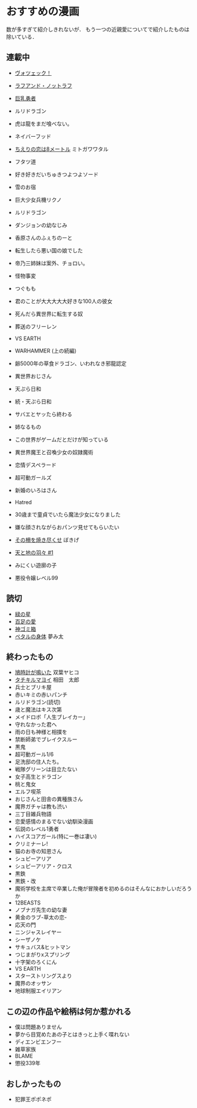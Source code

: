 おすすめの漫画
=======================


数が多すぎて紹介しきれないが．
もう一つの近親愛についてで紹介したものは除いている．

## 連載中

- [ヴォツェック！](https://rookie.shonenjump.com/series/pGBIkZljhnU)
- [ラフアンド・ノットラフ](https://rookie.shonenjump.com/series/pGBIkZlZkQI)
- [巨乳勇者](https://rookie.shonenjump.com/series/pGBIkZlXF-0)
- ルリドラゴン
- 虎は龍をまだ喰べない。
- ネイバーフッド
- [ちえりの恋は8メートル](https://shonenjumpplus.com/episode/316112896890762684) ミトガワワタル
- フタツ道
- 好き好きだいちゅきつよつよソード
- 雪のお宿
- 巨大少女兵機リクノ
- ルリドラゴン
- ダンジョンの幼なじみ
- 香原さんのふぇちのーと
- 転生したら悪い国の娘でした
- 帝乃三姉妹は案外、チョロい。
- 怪物事変
- つぐもも
- 君のことが大大大大大好きな100人の彼女
- 死んだら異世界に転生する奴
- 葬送のフリーレン
- VS EARTH 
- WARHAMMER (上の続編)
- 齢5000年の草食ドラゴン、いわれなき邪龍認定
- 異世界おじさん
- 天ぷら日和
- 続・天ぷら日和
- サバエとヤッたら終わる
- 姉なるもの
- この世界がゲームだとだけが知っている
- 異世界魔王と召喚少女の奴隷魔術
- 恋情デスペラード
- 超可動ガールズ
- 新婚のいろはさん
- Hatred
- 30歳まで童貞でいたら魔法少女になりました
- 嫌な顔されながらおパンツ見せてもらいたい
- [その柵を焼き尽くせ](https://rookie.shonenjump.com/series/X1vJnKYAjyw) ぼきげ
- [天と地の羽々 #1](https://www.pixiv.net/artworks/98045382)


- みにくい遊廓の子
- 悪役令嬢レベル99

## 読切


- [緑の星](https://rookie.shonenjump.com/series/pGBIkZlmmjM)
- [百足の愛](https://shonenjumpplus.com/episode/316190246967931515)
- [神ゴミ箱](https://rookie.shonenjump.com/series/pGBIkZlXXYE)
- [ペタルの身体](https://rookie.shonenjump.com/series/pGBIkZlW66k) 夢み太

## 終わったもの

- [鳩時計が鳴いた](https://rookie.shonenjump.com/series/pGBIkZlPQ7M) 双葉ヤヒコ
- [タチキルマヨイ](https://rookie.shonenjump.com/series/pGBIkZlSgfM) 相田　太郎
- 兵士とブリキ屋
- 赤いキミの赤いパンチ
- ルリドラゴン(読切)
- 歳と魔法はキス次第
- メイドロボ「人生ブレイカー」
- 守れなかった君へ
- 雨の日も神様と相撲を
- 禁断師弟でブレイクスルー
- 黒鬼
- 超可動ガール1/6
- 足洗邸の住人たち。
- 戦隊グリーンは目立たない
- 女子高生とドラゴン
- 桃と鬼女
- エルフ喫茶
- おじさんと田舎の異種族さん
- 魔界ガチャは教も渋い
- 三丁目雑兵物語
- 恋愛感情のまるでない幼馴染漫画
- 伝説のレベル1勇者
- ハイスコアガール(特に一巻は凄い)
- クリミナーレ!
- 猫のお寺の知恩さん
- シュピーアリア
- シュピーアリア・クロス
- 黒鉄<KUROGANE>
- 黒鉄・改
- 魔術学校を主席で卒業した俺が冒険者を初めるのはそんなにおかしいだろうか
- 12BEASTS
- ノブナガ先生の幼な妻
- 黄金のラブ-草太の恋-
- 応天の門
- ニンジャスレイヤー
- シーザノケ
- サキュバス&ヒットマン
- つじまがりxスプリング
- 十字架のろくにん
- VS EARTH
- スターストリングスより
- 魔界のオッサン
- 地球制服エイリアン

## この辺の作品や絵柄は何か惹かれる

- 僕は問題ありません
- 夢から目覚めたあの子とはきっと上手く喋れない
- ディエンビエンフー
- 雑草家族
- BLAME
- 懲役339年




おしかったもの
------------------

- 犯罪王ポポネポ
